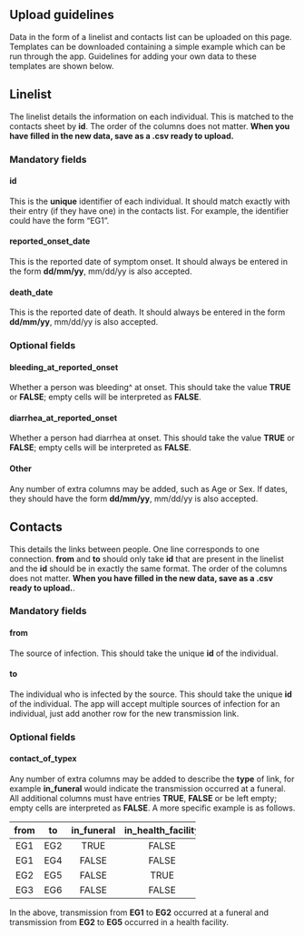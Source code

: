 Upload guidelines
-----------------

Data in the form of a linelist and contacts list can be uploaded on this
page. Templates can be downloaded containing a simple example which can
be run through the app. Guidelines for adding your own data to these
templates are shown below.

Linelist
--------

The linelist details the information on each individual. This is matched
to the contacts sheet by **id**. The order of the columns does not
matter. **When you have filled in the new data, save as a .csv ready to
upload.**

### Mandatory fields

#### id

This is the **unique** identifier of each individual. It should match
exactly with their entry (if they have one) in the contacts list. For
example, the identifier could have the form “EG1”.

#### reported\_onset\_date

This is the reported date of symptom onset. It should always be entered
in the form **dd/mm/yy**, mm/dd/yy is also accepted.

#### death\_date

This is the reported date of death. It should always be entered in the
form **dd/mm/yy**, mm/dd/yy is also accepted.

### Optional fields

#### bleeding\_at\_reported\_onset

Whether a person was bleeding^ at onset. This should take the value
**TRUE** or **FALSE**; empty cells will be interpreted as **FALSE**.

#### diarrhea\_at\_reported\_onset

Whether a person had diarrhea at onset. This should take the value
**TRUE** or **FALSE**; empty cells will be interpreted as **FALSE**.

#### Other

Any number of extra columns may be added, such as Age or Sex. If dates,
they should have the form **dd/mm/yy**, mm/dd/yy is also accepted.

Contacts
--------

This details the links between people. One line corresponds to one
connection. **from** and **to** should only take **id** that are present
in the linelist and the **id** should be in exactly the same format. The
order of the columns does not matter. **When you have filled in the new
data, save as a .csv ready to upload.**.

### Mandatory fields

#### from

The source of infection. This should take the unique **id** of the
individual.

#### to

The individual who is infected by the source. This should take the
unique **id** of the individual. The app will accept multiple sources of
infection for an individual, just add another row for the new
transmission link.

### Optional fields

#### contact\_of\_typex

Any number of extra columns may be added to describe the **type** of
link, for example **in\_funeral** would indicate the transmission
occurred at a funeral. All additional columns must have entries
**TRUE**, **FALSE** or be left empty; empty cells are interpreted as
**FALSE**. A more specific example is as follows.

<table style="width:65%;">
<colgroup>
<col style="width: 9%" />
<col style="width: 8%" />
<col style="width: 18%" />
<col style="width: 29%" />
</colgroup>
<thead>
<tr class="header">
<th style="text-align: center;">from</th>
<th style="text-align: center;">to</th>
<th style="text-align: center;">in_funeral</th>
<th style="text-align: center;">in_health_facility</th>
</tr>
</thead>
<tbody>
<tr class="odd">
<td style="text-align: center;">EG1</td>
<td style="text-align: center;">EG2</td>
<td style="text-align: center;">TRUE</td>
<td style="text-align: center;">FALSE</td>
</tr>
<tr class="even">
<td style="text-align: center;">EG1</td>
<td style="text-align: center;">EG4</td>
<td style="text-align: center;">FALSE</td>
<td style="text-align: center;">FALSE</td>
</tr>
<tr class="odd">
<td style="text-align: center;">EG2</td>
<td style="text-align: center;">EG5</td>
<td style="text-align: center;">FALSE</td>
<td style="text-align: center;">TRUE</td>
</tr>
<tr class="even">
<td style="text-align: center;">EG3</td>
<td style="text-align: center;">EG6</td>
<td style="text-align: center;">FALSE</td>
<td style="text-align: center;">FALSE</td>
</tr>
</tbody>
</table>

In the above, transmission from **EG1** to **EG2** occurred at a funeral
and transmission from **EG2** to **EG5** occurred in a health facility.
